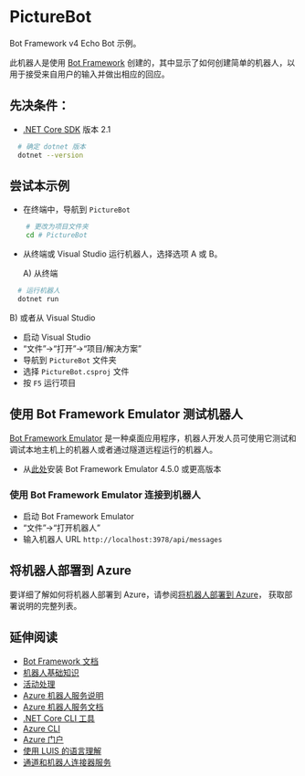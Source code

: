 ﻿# PictureBot

Bot Framework v4 Echo Bot 示例。

此机器人是使用 [Bot Framework](https://dev.botframework.com) 创建的，其中显示了如何创建简单的机器人，以用于接受来自用户的输入并做出相应的回应。

## 先决条件：

- [.NET Core SDK](https://dotnet.microsoft.com/download) 版本 2.1

```bash
  # 确定 dotnet 版本
  dotnet --version
```

## 尝试本示例

- 在终端中，导航到 `PictureBot`

```bash
    # 更改为项目文件夹
    cd # PictureBot
```

- 从终端或 Visual Studio 运行机器人，选择选项 A 或 B。

  A) 从终端

```bash
  # 运行机器人
  dotnet run
```

  B) 或者从 Visual Studio

  - 启动 Visual Studio
  - “文件”->“打开”->“项目/解决方案”
  - 导航到 `PictureBot` 文件夹
  - 选择 `PictureBot.csproj` 文件
  - 按 `F5` 运行项目

## 使用 Bot Framework Emulator 测试机器人

[Bot Framework Emulator](https://github.com/microsoft/botframework-emulator) 是一种桌面应用程序，机器人开发人员可使用它测试和调试本地主机上的机器人或者通过隧道远程运行的机器人。

- 从[此处](https://github.com/Microsoft/BotFramework-Emulator/releases)安装 Bot Framework Emulator 4.5.0 或更高版本

### 使用 Bot Framework Emulator 连接到机器人

- 启动 Bot Framework Emulator
- “文件”->“打开机器人”
- 输入机器人 URL `http://localhost:3978/api/messages`

## 将机器人部署到 Azure

要详细了解如何将机器人部署到 Azure，请参阅[将机器人部署到 Azure](https://aka.ms/azuredeployment)， 获取部署说明的完整列表。

## 延伸阅读

- [Bot Framework 文档](https://docs.botframework.com)
- [机器人基础知识](https://docs.microsoft.com/azure/bot-service/bot-builder-basics?view=azure-bot-service-4.0)
- [活动处理](https://docs.microsoft.com/zh-cn/azure/bot-service/bot-builder-concept-activity-processing?view=azure-bot-service-4.0)
- [Azure 机器人服务说明](https://docs.microsoft.com/azure/bot-service/bot-service-overview-introduction?view=azure-bot-service-4.0)
- [Azure 机器人服务文档](https://docs.microsoft.com/azure/bot-service/?view=azure-bot-service-4.0)
- [.NET Core CLI 工具](https://docs.microsoft.com/zh-cn/dotnet/core/tools/?tabs=netcore2x)
- [Azure CLI](https://docs.microsoft.com/cli/azure/?view=azure-cli-latest)
- [Azure 门户](https://portal.azure.com)
- [使用 LUIS 的语言理解](https://docs.microsoft.com/zh-cn/azure/cognitive-services/luis/)
- [通道和机器人连接器服务](https://docs.microsoft.com/zh-cn/azure/bot-service/bot-concepts?view=azure-bot-service-4.0)
